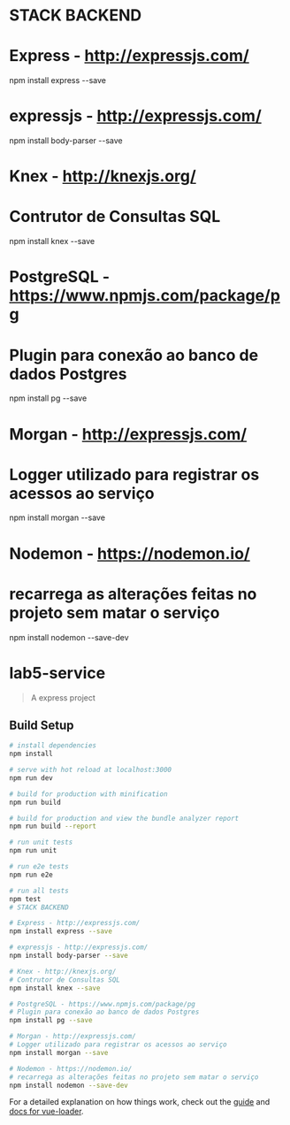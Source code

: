 # STACK BACKEND

# Express - http://expressjs.com/
npm install express --save

# expressjs - http://expressjs.com/
npm install body-parser --save

# Knex - http://knexjs.org/
# Contrutor de Consultas SQL
npm install knex --save

# PostgreSQL - https://www.npmjs.com/package/pg
# Plugin para conexão ao banco de dados Postgres
npm install pg --save

# Morgan - http://expressjs.com/
# Logger utilizado para registrar os acessos ao serviço
npm install morgan --save

# Nodemon - https://nodemon.io/
# recarrega as alterações feitas no projeto sem matar o serviço
npm install nodemon --save-dev


# lab5-service

> A express project

## Build Setup

``` bash
# install dependencies
npm install

# serve with hot reload at localhost:3000
npm run dev

# build for production with minification
npm run build

# build for production and view the bundle analyzer report
npm run build --report

# run unit tests
npm run unit

# run e2e tests
npm run e2e

# run all tests
npm test
# STACK BACKEND

# Express - http://expressjs.com/
npm install express --save

# expressjs - http://expressjs.com/
npm install body-parser --save

# Knex - http://knexjs.org/
# Contrutor de Consultas SQL
npm install knex --save

# PostgreSQL - https://www.npmjs.com/package/pg
# Plugin para conexão ao banco de dados Postgres
npm install pg --save

# Morgan - http://expressjs.com/
# Logger utilizado para registrar os acessos ao serviço
npm install morgan --save

# Nodemon - https://nodemon.io/
# recarrega as alterações feitas no projeto sem matar o serviço
npm install nodemon --save-dev

```

For a detailed explanation on how things work, check out the [guide](http://vuejs-templates.github.io/webpack/) and [docs for vue-loader](http://vuejs.github.io/vue-loader).
